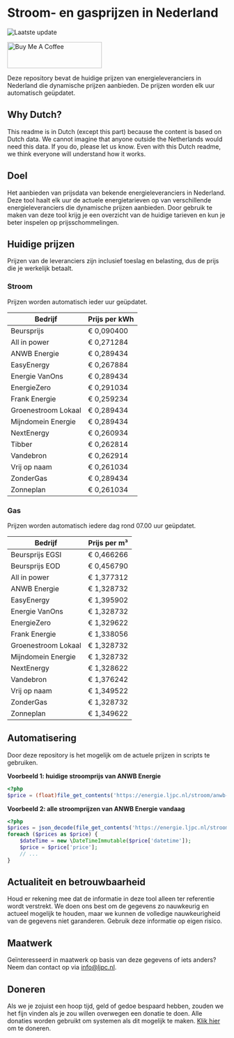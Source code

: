 # Stroom- en gasprijzen in Nederland

![Laatste update](https://img.shields.io/badge/laatste%20update-2024--11--23%2007%3A00%20CET-brightgreen)

<a href="https://www.buymeacoffee.com/Lars-" target="_blank"><img src="https://cdn.buymeacoffee.com/buttons/v2/default-orange.png" alt="Buy Me A Coffee" height="60" style="height: 60px !important;width: 217px !important;" ></a>

Deze repository bevat de huidige prijzen van energieleveranciers in Nederland die dynamische prijzen aanbieden. De prijzen worden elk uur automatisch geüpdatet.

## Why Dutch?

This readme is in Dutch (except this part) because the content is based on Dutch data. We cannot imagine that anyone outside the Netherlands would need this data. If you do, please let us know. Even with this Dutch readme, we think
everyone will understand how it works.

## Doel

Het aanbieden van prijsdata van bekende energieleveranciers in Nederland. Deze tool haalt elk uur de actuele energietarieven op van verschillende energieleveranciers die dynamische prijzen aanbieden. Door gebruik te maken van deze tool
krijg je een overzicht van de huidige tarieven en kun je beter inspelen op prijsschommelingen.

## Huidige prijzen

Prijzen van de leveranciers zijn inclusief toeslag en belasting, dus de prijs die je werkelijk betaalt.

### Stroom

Prijzen worden automatisch ieder uur geüpdatet.

 Bedrijf | Prijs per kWh 
---------|---------------
Beursprijs | € 0,090400
All in power | € 0,271284
ANWB Energie | € 0,289434
EasyEnergy | € 0,267884
Energie VanOns | € 0,289434
EnergieZero | € 0,291034
Frank Energie | € 0,259234
Groenestroom Lokaal | € 0,289434
Mijndomein Energie | € 0,289434
NextEnergy | € 0,260934
Tibber | € 0,262814
Vandebron | € 0,262914
Vrij op naam | € 0,261034
ZonderGas | € 0,289434
Zonneplan | € 0,261034


### Gas

Prijzen worden automatisch iedere dag rond 07.00 uur geüpdatet.

 Bedrijf | Prijs per m³ 
---------|--------------
Beursprijs EGSI | € 0,466266
Beursprijs EOD | € 0,456790
All in power | € 1,377312
ANWB Energie | € 1,328732
EasyEnergy | € 1,395902
Energie VanOns | € 1,328732
EnergieZero | € 1,329622
Frank Energie | € 1,338056
Groenestroom Lokaal | € 1,328732
Mijndomein Energie | € 1,328732
NextEnergy | € 1,328622
Vandebron | € 1,376242
Vrij op naam | € 1,349522
ZonderGas | € 1,328732
Zonneplan | € 1,349622


## Automatisering

Door deze repository is het mogelijk om de actuele prijzen in scripts te gebruiken.

**Voorbeeld 1: huidige stroomprijs van ANWB Energie**

```php
<?php
$price = (float)file_get_contents('https://energie.ljpc.nl/stroom/anwb-energie-nu.txt');

```

**Voorbeeld 2: alle stroomprijzen van ANWB Energie vandaag**

```php
<?php
$prices = json_decode(file_get_contents('https://energie.ljpc.nl/stroom/all-in-power-vandaag.json'),true);
foreach ($prices as $price) {
    $dateTime = new \DateTimeImmutable($price['datetime']);
    $price = $price['price'];
    // ...
}
```

## Actualiteit en betrouwbaarheid

Houd er rekening mee dat de informatie in deze tool alleen ter referentie wordt verstrekt. We doen ons best om de gegevens zo nauwkeurig en actueel mogelijk te houden, maar we kunnen de volledige nauwkeurigheid van de gegevens niet
garanderen. Gebruik deze informatie op eigen risico.

## Maatwerk

Geïnteresseerd in maatwerk op basis van deze gegevens of iets anders? Neem dan contact op
via [info@ljpc.nl](mailto:info@ljpc.nl?subject=Energie%20prijzen).

## Doneren

Als we je zojuist een hoop tijd, geld of gedoe bespaard hebben, zouden we het fijn vinden als je zou willen overwegen een
donatie te doen. Alle donaties worden gebruikt om systemen als dit mogelijk te
maken. [Klik hier](https://www.buymeacoffee.com/Lars-) om te doneren.

